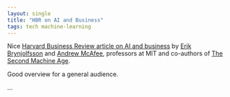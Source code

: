 ```yaml
---
layout: single
title: "HBR on AI and Business"
tags: tech machine-learning 
---
```


Nice [Harvard Business Review article on AI and business](https://hbr.org/cover-story/2017/07/the-business-of-artificial-intelligence) by [Erik Brynjolfsson](https://en.wikipedia.org/wiki/Erik_Brynjolfsson) and [Andrew McAfee](https://en.wikipedia.org/wiki/Andrew_McAfee), professors at MIT and  co-authors of [The Second Machine Age](https://en.wikipedia.org/wiki/The_Second_Machine_Age).

Good overview for a general audience.

...